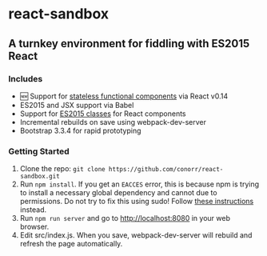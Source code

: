 react-sandbox
====

A turnkey environment for fiddling with ES2015 React
----

### Includes

- :new: Support for [stateless functional components](https://facebook.github.io/react/blog/2015/10/07/react-v0.14.html#stateless-functional-components) via React v0.14
- ES2015 and JSX support via Babel
- Support for [ES2015 classes](http://facebook.github.io/react/blog/2015/01/27/react-v0.13.0-beta-1.html#es6-classes) for React components
- Incremental rebuilds on save using webpack-dev-server
- Bootstrap 3.3.4 for rapid prototyping

### Getting Started

1. Clone the repo: `git clone https://github.com/conorr/react-sandbox.git`
2. Run `npm install`. If you get an `EACCES` error, this is because npm is trying to install a necessary global dependency and cannot due to permissions. Do not try to fix this using sudo! Follow [these instructions]( https://docs.npmjs.com/getting-started/fixing-npm-permissions) instead.
3. Run `npm run server` and go to [http://localhost:8080](http://localhost:8080) in your web browser.
4. Edit src/index.js. When you save, webpack-dev-server will rebuild and refresh the page automatically.
